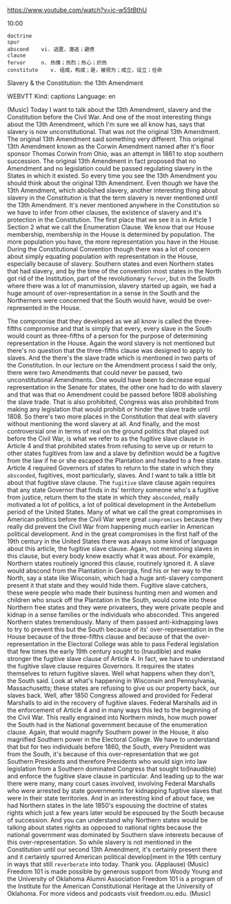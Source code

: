 https://www.youtube.com/watch?v=ic-w5StBthU

10:00

```    
doctrine            
spur    
abscond    vi. 逃匿，潜逃；避债
clause  
fervor     n. 热情；热烈；热心；炽热  
constitute    v. 组成，构成；是，被视为；成立，设立；任命
```


Slavery & the Constitution: the 13th Amendment 

WEBVTT Kind: captions Language: en 

(Music) Today I want to talk about the 13th Amendment, slavery and the Constitution before the Civil War. And one of the most interesting things about the 13th Amendment, which I'm sure we all know has, says that slavery is now unconstitutional. That was not the original 13th Amendment. The original 13th Amendment said something very different. This original 13th Amendment known as the Corwin Amendment named after it's floor sponsor Thomas Corwin from Ohio, was an attempt in 1861 to stop southern succession. The original 13th Amendment in fact proposed that no Amendment and no legislation could be passed regulating slavery in the States in which it existed. So every time you see the 13th Amendment you should think about the original 13th Amendment. Even though we have the 13th Amendment, which abolished slavery, another interesting thing about slavery in the Constitution is that the term slavery is never mentioned until the 13th Amendment. It's never mentioned anywhere in the Constitution so we have to infer from other clauses, the existence of slavery and it's protection in the Constitution. The first place that we see it is in Article 1 Section 2 what we call the Enumeration Clause. We know that our House membership, membership in the House is determined by population. The more population you have, the more representation you have in the House. During the Constitutional Convention though there was a lot of concern about simply equating population with representation in the House, especially because of slavery. Southern states and even Northern states that had slavery, and by the time of the convention most states in the North got rid of the Institution, part of the revolutionary `fervor`, but in the South where there was a lot of manumission, slavery started up again, we had a huge amount of over-representation in a sense in the South and the Northerners were concerned that the South would have, would be over-represented in the House. 

The compromise that they developed as we all know is called the three-fifths compromise and that is simply that every, every slave in the South would count as three-fifths of a person for the purpose of determining representation in the House. Again the word slavery is not mentioned but there's no question that the three-fifths clause was designed to apply to slaves. And the there's the slave trade which is mentioned in two parts of the Constitution. In our lecture on the Amendment process I said the only, there were two Amendments that could never be passed, two unconstitutional Amendments. One would have been to decrease equal representation in the Senate for states, the other one had to do with slavery and that was that no Amendment could be passed before 1808 abolishing the slave trade. That is also prohibited, Congress was also prohibited from making any legislation that would prohibit or hinder the slave trade until 1808. So there's two more places in the Constitution that deal with slavery without mentioning the word slavery at all. And finally, and the most controversial one in terms of real on the ground politics that played out before the Civil War, is what we refer to as the fugitive slave clause in Article 4 and that prohibited states from refusing to serve up or return to other states fugitives from law and a slave by definition would be a fugitive from the law if he or she escaped the Plantation and headed to a free state. Article 4 required Governors of states to return to the state in which they `absconded`, fugitives, most particularly, slaves. And I want to talk a little bit about that fugitive slave clause. The `fugitive` slave clause again requires that any state Governor that finds in its' territory someone who's a fugitive from justice, return them to the state in which they `absconded`, really motivated a lot of politics, a lot of political development in the Antebellum period of the United States. Many of what we call the great compromises in American politics before the Civil War were great `compromises` because they really did prevent the Civil War from happening much earlier in American political development. And in the great compromises in the first half of the 19th century in the United States there was always some kind of language about this article, the fugitive slave clause. Again, not mentioning slaves in this clause, but every body knew exactly what it was about. For example, Northern states routinely ignored this clause, routinely ignored it. A slave would abscond from the Plantation in Georgia, find his or her way to the North, say a state like Wisconsin, which had a huge anti-slavery component present it that state and they would hide them. Fugitive slave catchers, these were people who made their business hunting men and women and children who snuck off the Plantation in the South, would come into these Northern free states and they were privateers, they were private people and kidnap in a sense families or the individuals who absconded. This angered Northern states tremendously. Many of them passed anti-kidnapping laws to try to prevent this but the South because of its' over-representation in the House because of the three-fifths clause and because of that the over-representation in the Electoral College was able to pass Federal legislation that few times the early 19th century sought to (Inaudible) and make stronger the fugitive slave clause of Article 4. In fact, we have to understand the fugitive slave clause requires Governors. It requires the states themselves to return fugitive slaves. Well what happens when they don't, the South said. Look at what's happening in Wisconsin and Pennsylvania, Massachusetts; these states are refusing to give us our property back, our slaves back. Well, after 1850 Congress allowed and provided for Federal Marshalls to aid in the recovery of fugitive slaves. Federal Marshalls aid in the enforcement of Article 4 and in many ways this led to the beginning of the Civil War. This really engrained into Northern minds, how much power the South had in the National government because of the enumeration clause. Again, that would magnify Southern power in the House, it also magnified Southern power in the Electoral College. We have to understand that but for two individuals before 1860, the South, every President was from the South, it's because of this over-representation that we got Southern Presidents and therefore Presidents who would sign into law legislation from a Southern dominated Congress that sought to(Inaudible) and enforce the fugitive slave clause in particular. And leading up to the war there were many, many court cases involved, involving Federal Marshalls who were arrested by state governments for kidnapping fugitive slaves that were in their state territories. And in an interesting kind of about face, we had Northern states in the late 1850's espousing the doctrine of states rights which just a few years later would be espoused by the South because of succession. And you can understand why Northern states would be talking about states rights as opposed to national rights because the national government was dominated by Southern slave interests because of this over-representation. So while slavery is not mentioned in the Constitution until our second 13th Amendment, it's certainly present there and it certainly spurred American political develop[ment in the 19th century in ways that still `reverberate` into today. Thank you. (Applause) (Music) Freedom 101 is made possible by generous support from Woody Young and the University of Oklahoma Alumni Association Freedom 101 is a program of the Institute for the American Constitutional Heritage at the University of Oklahoma. For more videos and podcasts visit freedom.ou.edu. (Music)  